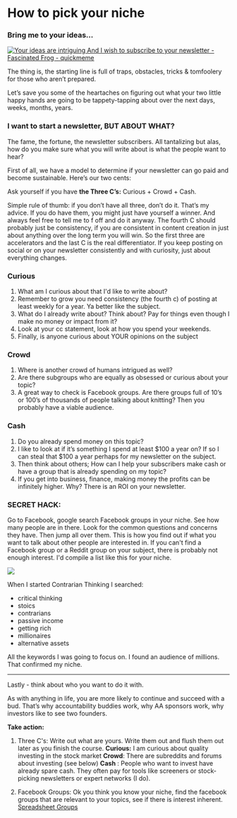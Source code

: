 # How to pick your niche

### **Bring me to your ideas…**

[![Your ideas are intriguing And I wish to subscribe to your newsletter -  Fascinated Frog - quickmeme](https://files.cdn.thinkific.com/file_uploads/521483/images/1e1/b38/915/1628529139195.jpg "Your ideas are intriguing And I wish to subscribe to your newsletter -  Fascinated Frog - quickmeme")](https://cdn.substack.com/image/fetch/f_auto,q_auto:good,fl_progressive:steep/https%3A%2F%2Fbucketeer-e05bbc84-baa3-437e-9518-adb32be77984.s3.amazonaws.com%2Fpublic%2Fimages%2F7073e598-07ba-4d89-a78d-c7fb0c1e4893_512x393.jpeg)

The thing is, the starting line is full of traps, obstacles, tricks & tomfoolery for those who aren’t prepared.

Let’s save you some of the heartaches on figuring out what your two little happy hands are going to be tappety-tapping about over the next days, weeks, months, years.

### **I want to start a newsletter, BUT ABOUT WHAT?**

The fame, the fortune, the newsletter subscribers. All tantalizing but alas, how do you make sure what you will write about is what the people want to hear?

First of all, we have a model to determine if your newsletter can go paid and become sustainable. Here’s our two cents:

Ask yourself if you have **the Three C’s:** Curious + Crowd + Cash. 

Simple rule of thumb: if you don’t have all three, don’t do it. That’s my advice. If you do have them, you might just have yourself a winner. And always feel free to tell me to f off and do it anyway. The fourth C should probably just be consistency, if you are consistent in content creation in just about anything over the long term you will win. So the first three are accelerators and the last C is the real differentiator. If you keep posting on social or on your newsletter consistently and with curiosity, just about everything changes. 

### **Curious**

1.  What am I curious about that I'd like to write about?    
2.  Remember to grow you need consistency (the fourth c) of posting at least weekly for a year. Ya better like the subject.    
3.  What do I already write about? Think about? Pay for things even though I make no money or impact from it?    
4.  Look at your cc statement, look at how you spend your weekends.    
5.  Finally, is anyone curious about YOUR opinions on the subject
    

### **Crowd**

1.  Where is another crowd of humans intrigued as well?    
2.  Are there subgroups who are equally as obsessed or curious about your topic?    
3.  A great way to check is Facebook groups. Are there groups full of 10’s or 100’s of thousands of people talking about knitting? Then you probably have a viable audience.    

### **Cash**

1.  Do you already spend money on this topic?    
2.  I like to look at if it’s something I spend at least $100 a year on? If so I can steal that $100 a year perhaps for my newsletter on the subject.    
3.  Then think about others; How can I help your subscribers make cash or have a group that is already spending on my topic?    
4.  If you get into business, finance, making money the profits can be infinitely higher. Why? There is an ROI on your newsletter.


### **SECRET HACK:**

Go to Facebook, google search Facebook groups in your niche. See how many people are in there. Look for the common questions and concerns they have. Then jump all over them. This is how you find out if what you want to talk about other people are interested in. If you can't find a Facebook group or a Reddit group on your subject, there is probably not enough interest. I'd compile a list like this for your niche. 

![](https://files.cdn.thinkific.com/file_uploads/521483/images/393/90a/313/Screen_Shot_2022-02-17_at_10.57.07_PM.png)

When I started Contrarian Thinking I searched:

- critical thinking
- stoics
- contrarians
- passive income
- getting rich
- millionaires
- alternative assets

All the keywords I was going to focus on. I found an audience of millions. That confirmed my niche. 

___

Lastly - think about who you want to do it with. 

As with anything in life, you are more likely to continue and succeed with a bud. That’s why accountability buddies work, why AA sponsors work, why investors like to see two founders.

**Take action:**

1.  Three C's: Write out what are yours. Write them out and flush them out later as you finish the course.
	   **Curious:** I am curious about quality investing in the stock market
	   **Crowd**: There are subreddits and forums about investing (see below)
	   **Cash** : People who want to invest have already spare cash. They often pay for tools like screeners or stock-picking newsletters or expert networks (I do). 

2.  Facebook Groups: Ok you think you know your niche, find the facebook groups that are relevant to your topics, see if there is interest inherent. 
	[Spreadsheet Groups](https://docs.google.com/spreadsheets/d/1b8GL26dfdFPpqnH7HrD9sZBNHDgblzBGhTyeFUalY44/edit#gid=0)
